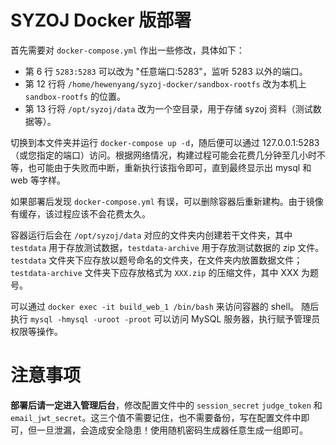 # SYZOJ Docker 版部署
首先需要对 `docker-compose.yml` 作出一些修改，具体如下：
* 第 6 行 `5283:5283` 可以改为 "任意端口:5283"，监听 5283 以外的端口。
* 第 12 行将 `/home/hewenyang/syzoj-docker/sandbox-rootfs` 改为本机上 `sandbox-rootfs` 的位置。
* 第 13 行将 `/opt/syzoj/data` 改为一个空目录，用于存储 syzoj 资料（测试数据等）。

切换到本文件夹并运行 `docker-compose up -d`，随后便可以通过 127.0.0.1:5283 （或您指定的端口）访问。根据网络情况，构建过程可能会花费几分钟至几小时不等，也可能由于失败而中断，重新执行该指令即可，直到最终显示出 mysql 和 web 等字样。

如果部署后发现 `docker-compose.yml` 有误，可以删除容器后重新建构。由于镜像有缓存，该过程应该不会花费太久。

容器运行后会在 `/opt/syzoj/data` 对应的文件夹内创建若干文件夹，其中 `testdata` 用于存放测试数据，`testdata-archive` 用于存放测试数据的 zip 文件。`testdata` 文件夹下应存放以题号命名的文件夹，在文件夹内放置数据文件；`testdata-archive` 文件夹下应存放格式为 `XXX.zip` 的压缩文件，其中 XXX 为题号。

可以通过 `docker exec -it build_web_1 /bin/bash` 来访问容器的 shell。
随后执行 `mysql -hmysql -uroot -proot` 可以访问 MySQL 服务器，执行赋予管理员权限等操作。

# 注意事项
**部署后请一定进入管理后台**，修改配置文件中的 `session_secret` `judge_token` 和 `email_jwt_secret`。这三个值不需要记住，也不需要备份，写在配置文件中即可，但一旦泄漏，会造成安全隐患！使用随机密码生成器任意生成一组即可。
